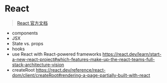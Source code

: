 # React

> [React 官方文档](https://react.dev/)


- components
- JSX
- State vs. props
- hooks
- use React with React-powered frameworks https://react.dev/learn/start-a-new-react-project#which-features-make-up-the-react-teams-full-stack-architecture-vision
- createRoot https://react.dev/reference/react-dom/client/createRoot#rendering-a-page-partially-built-with-react